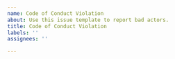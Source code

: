 ```yaml
---
name: Code of Conduct Violation
about: Use this issue template to report bad actors.
title: Code of Conduct Violation
labels: ''
assignees: ''

---
```




